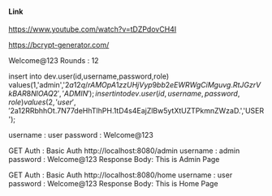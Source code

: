 #### Link

https://www.youtube.com/watch?v=tDZPdovCH4I

https://bcrypt-generator.com/

Welcome@123
Rounds : 12

insert into dev.user(id,username,password,role) 
values(1,'admin','$2a$12$q/rAMOpA1zzUHjVyp9bb2eEWRWgCiMguvg.RtJGzrVkBAR8NlOAQ2','ADMIN');
insert into dev.user(id,username,password,role) values(2,'user','$2a$12$RRbhhOt.7N77deHhTlhPH.1tD4s4EajZlBw5ytXtUZTPkmnZWzaD.','USER');

username : user
password : Welcome@123

GET
Auth : Basic Auth
http://localhost:8080/admin
username : admin
password : Welcome@123
Response Body:
This is Admin Page

GET
Auth : Basic Auth
http://localhost:8080/home
username : user
password : Welcome@123
Response Body:
This is Home Page